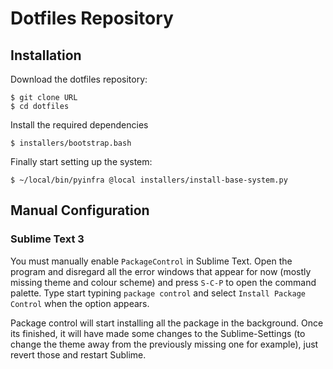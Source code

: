 # Dotfiles Repository 

## Installation 

Download the dotfiles repository:

``` console
$ git clone URL 
$ cd dotfiles
```

Install the required dependencies

``` console 
$ installers/bootstrap.bash
```

Finally start setting up the system: 

``` console 
$ ~/local/bin/pyinfra @local installers/install-base-system.py
```

## Manual Configuration

### Sublime Text 3 

You must manually enable `PackageControl` in Sublime Text. Open the program and 
disregard all the error windows that appear for now (mostly missing theme and
colour scheme) and press `S-C-P` to open the command palette. Type start 
typining `package control` and select `Install Package Control` when the 
option appears. 

Package control will start installing all the package in the background. Once its 
finished, it will have made some changes to the Sublime-Settings (to change the theme
away from the previously missing one for example), just revert those and restart Sublime.

